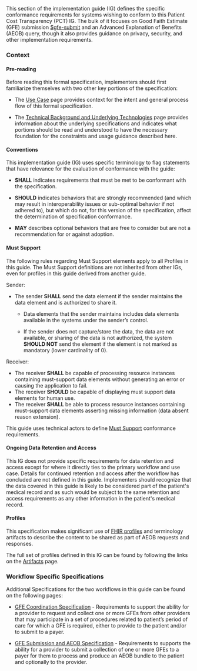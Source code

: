 This section of the implementation guide (IG) defines the specific conformance requirements for systems wishing to conform to this Patient Cost Transparency (PCT) IG. The bulk of it focuses on Good Faith Estimate (GFE) submission [$gfe-submit](OperationDefinition-GFE-submit.html) and an Advanced Explanation of Benefits (AEOB) query, though it also provides guidance on privacy, security, and other implementation requirements.

### Context

#### Pre-reading
Before reading this formal specification, implementers should first familiarize themselves with two other key portions of the specification:

* The [Use Case](use_cases.html) page provides context for the intent and general process flow of this formal specification.

* The [Technical Background and Underlying Technologies]( underlying_technologies.html) page provides information about the underlying specifications and indicates what portions should be read and understood to have the necessary foundation for the constraints and usage guidance described here.

#### Conventions
This implementation guide (IG) uses specific terminology to flag statements that have relevance for the evaluation of conformance with the guide:

* **SHALL** indicates requirements that must be met to be conformant with the specification.

* **SHOULD** indicates behaviors that are strongly recommended (and which may result in interoperability issues or sub-optimal behavior if not adhered to), but which do not, for this version of the specification, affect the determination of specification conformance.

* **MAY** describes optional behaviors that are free to consider but are not a recommendation for or against adoption.



#### Must Support ####

The following rules regarding Must Support  elements apply to all Profiles in this guide. The Must Support definitions are not inherited from other IGs, even for profiles in this guide derived from another guide.

Sender:
* The sender **SHALL** send the data element if the sender maintains the data element and is authorized to share it.
    * Data elements that the sender maintains includes data elements available in the systems under the sender’s control.

    * If the sender does not capture/store the data, the data are not available, or sharing of the data is not authorized, the system **SHOULD NOT** send the element if the element is not marked as mandatory (lower cardinality of 0).
 
Receiver:

* The receiver **SHALL** be capable of processing resource instances containing must-support data elements without generating an error or causing the application to fail.
* The receiver **SHOULD** be capable of displaying must support data elements for human use.
* The receiver **SHALL** be able to process resource instances containing must-support data elements asserting missing information (data absent reason extension).

This guide uses technical actors to define [Must Support](formal_specification.html#must-support) conformance requirements.


#### Ongoing Data Retention and Access ####
This IG does not provide specific requirements for data retention and access except for where it directly ties to the primary workflow and use case. Details for continued retention and access after the workflow has concluded are not defined in this guide. Implementers should recognize that the data covered in this guide is likely to be considered part of the patient's medical record and as such would be subject to the same retention and access requirements as any other information in the patient's medical record.


#### Profiles
This specification makes significant use of [FHIR profiles]({{site.data.fhir.path}}profiling.html) and terminology artifacts to describe the content to be shared as part of AEOB requests and responses.

The full set of profiles defined in this IG can be found by following the links on the [Artifacts](artifacts.html) page.

### Workflow Specific Specifications

Additional Specifications for the two workflows in this guide can be found on the following pages:

- [GFE Coordination Specification](gfe_coordination_specification.html) -  Requirements to support the ability for a provider to request and collect one or more GFEs from other providers that may participate in a set of procedures related to patient’s period of care for which a GFE is required, either to provide to the patient and/or to submit to a payer.

- [GFE Submission and AEOB Specification](gfe_submission_and_aeob_specification.html) - Requirements to supports the ability for a provider to submit a collection of one or more GFEs to a payer for them to process and produce an AEOB bundle to the patient and optionally to the provider.
